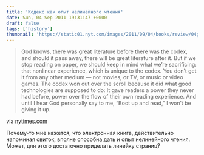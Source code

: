 ```yaml
---
title: 'Кодекс как опыт нелинейного чтения'
date: Sun, 04 Sep 2011 19:31:47 +0000
draft: false
tags: ['history']
thumbnail: 'https://static01.nyt.com/images/2011/09/04/books/review/04grossman/04grossman-jumbo.jpg'
---
```


> God knows, there was great literature before there was the codex, and should it pass away, there will be great literature after it. But if we stop reading on paper, we should keep in mind what we’re sacrificing: that nonlinear experience, which is unique to the codex. You don’t get it from any other medium — not movies, or TV, or music or video games. The codex won out over the scroll because it did what good technologies are supposed to do: It gave readers a power they never had before, power over the flow of their own reading experience. And until I hear God personally say to me, “Boot up and read,” I won’t be giving it up.

via [nytimes.com](http://www.nytimes.com/2011/09/04/books/review/the-mechanic-muse-from-scroll-to-screen.html?_r=1)

Почему-то мне кажется, что электронная книга, действительно напоминая свиток, вполне способна дать и опыт нелинейного чтения. Может, для этого достаточно приделать линейку страниц?